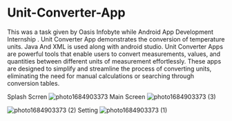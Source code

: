 # Unit-Converter-App
This was a task given by Oasis Infobyte while Android App Development Internship . Unit Converter App  demonstrates the conversion of temperature units. Java And XML is used along with android studio.
Unit Converter Apps are powerful tools that enable users to convert measurements, values, and quantities between different units of measurement effortlessly. These apps are designed to simplify and streamline the process of converting units, eliminating the need for manual calculations or searching through conversion tables.

Splash Scrren
![photo1684903373](https://github.com/Sagarkumar095/Unit_Converter/assets/89767836/d3fec3a7-4cf8-4fc3-a4df-eef316755e8b)
Main Screen
![photo1684903373 (3)](https://github.com/Sagarkumar095/Unit_Converter/assets/89767836/e1a8e605-24ea-460e-a923-d8d494cfe862)

![photo1684903373 (2)](https://github.com/Sagarkumar095/Unit_Converter/assets/89767836/d3496cd5-9ce6-4036-bd30-3b2de15e4502)
Setting
![photo1684903373 (1)](https://github.com/Sagarkumar095/Unit_Converter/assets/89767836/42440455-a395-47e9-aa0d-094fe72291a2)

